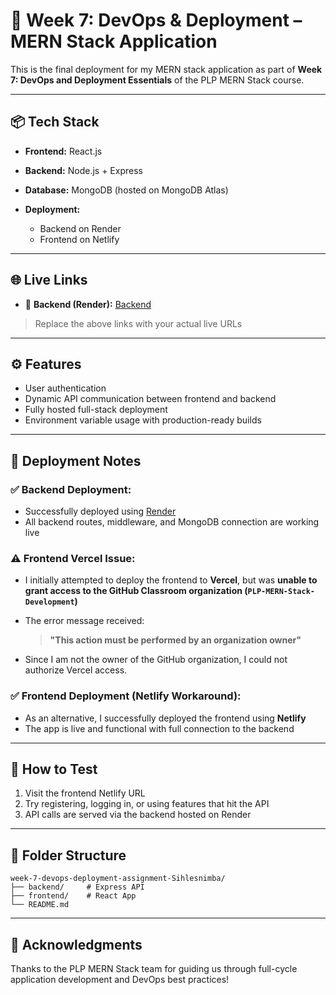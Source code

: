 # 🚀 Week 7: DevOps & Deployment – MERN Stack Application

This is the final deployment for my MERN stack application as part of **Week 7: DevOps and Deployment Essentials** of the PLP MERN Stack course.

---

## 📦 Tech Stack

- **Frontend:** React.js
- **Backend:** Node.js + Express
- **Database:** MongoDB (hosted on MongoDB Atlas)
- **Deployment:**

  - Backend on Render
  - Frontend on Netlify

---

## 🌐 Live Links

- 🔗 **Backend (Render):** [Backend](https://week-7-devops-deployment-assignment-bpkj.onrender.com)

> Replace the above links with your actual live URLs

---

## ⚙️ Features

- User authentication
- Dynamic API communication between frontend and backend
- Fully hosted full-stack deployment
- Environment variable usage with production-ready builds

---

## 💪 Deployment Notes

### ✅ Backend Deployment:

- Successfully deployed using [Render](https://week-7-devops-deployment-assignment-bpkj.onrender.com)
- All backend routes, middleware, and MongoDB connection are working live

### ⚠️ Frontend Vercel Issue:

- I initially attempted to deploy the frontend to **Vercel**, but was **unable to grant access to the GitHub Classroom organization (`PLP-MERN-Stack-Development`)**

- The error message received:

  > **"This action must be performed by an organization owner"**

- Since I am not the owner of the GitHub organization, I could not authorize Vercel access.

### ✅ Frontend Deployment (Netlify Workaround):

- As an alternative, I successfully deployed the frontend using **Netlify**
- The app is live and functional with full connection to the backend

---

## 🧪 How to Test

1. Visit the frontend Netlify URL
2. Try registering, logging in, or using features that hit the API
3. API calls are served via the backend hosted on Render

---

## 📁 Folder Structure

```
week-7-devops-deployment-assignment-Sihlesnimba/
├── backend/     # Express API
├── frontend/    # React App
└── README.md
```

---

## 🙌 Acknowledgments

Thanks to the PLP MERN Stack team for guiding us through full-cycle application development and DevOps best practices!
